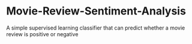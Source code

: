 # Movie-Review-Sentiment-Analysis
A simple supervised learning classifier that can predict whether a movie review is positive or negative
